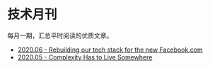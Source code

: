 # 技术月刊

每月一期，汇总平时阅读的优质文章。

* [2020.06 - Rebuilding our tech stack for the new Facebook.com](./2020/06.md)
* [2020.05 - Complexity Has to Live Somewhere](./2020/05.md)